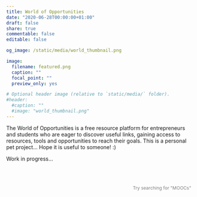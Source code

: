 ```yaml
---
title: World of Opportunities
date: "2020-06-28T00:00:00+01:00"
draft: false
share: true
commentable: false
editable: false

og_image: /static/media/world_thumbnail.png

image:
  filename: featured.png
  caption: ""
  focal_point: ""
  preview_only: yes

# Optional header image (relative to `static/media/` folder).
#header:
  #caption: ""
  #image: "world_thumbnail.png"
---
```

The World of Opportunities is a free resource platform for entrepreneurs and students who are eager to discover useful links, gaining access to resources, tools and opportunities to reach their goals. This is a personal pet project... Hope it is useful to someone! :)

Work in progress...

<!-- STYLESHEET CSS -->
<style>
  .article-container {
    max-width: 900px !important;
    padding: 0 20px;
    margin: 0 auto;
  }

  .filter .google-visualization-controls-categoryfilter-selected li {
    background-color: rgb(1, 0, 113);
    border: 1px solid rgb(1, 0, 113);
    color: #FFFFFF;
    padding: 1px;
    padding-right: 7px;
    padding-left: 7px;
    padding-top: 7px;
    padding-bottom: 7px;
    margin-right: 5px;
    margin-bottom:5px;
    font-size: 10px;
  }

  .filter .goog-link-button {
    cursor: pointer;
    float: right;
    margin-left: 4px;
  }

  .filter2 .google-visualization-controls-categoryfilter-selected li {
    background-color: rgb(1, 0, 113, 0.8);
    border: 1px solid rgb(1, 0, 113, 0.5);
    color: #FFFFFF;
    padding: 1px;
    padding-right: 7px;
    padding-left: 7px;
    padding-top: 7px;
    padding-bottom: 7px;
    margin-right: 5px;
    margin-bottom:5px;
    font-size: 10px;
  }

  .filter2 .goog-link-button {
    cursor: pointer;
    float: right;
    margin-left: 4px;
  }

  .goog-menu-vertical {
    max-height: 100vh;
    overflow-y: auto;
    overflow: scroll;
  }

  th {
    padding-top: 12px;
    padding-bottom: 12px;
    border-color: rgb(151, 150, 168) !important;
    color: #FFFFFF;
  }

  .headerRow {
    background-color: rgb(1, 0, 113);
    font-family: 'Roboto', sans-serif;
    font-weight: bold;
    font-size: 18px;
    color: #FFFFFF;
  }

  .hoverTableRow {
    background-color: #ADC6F8 !important;
  }

  .tableCell {
    font-family: 'Roboto', sans-serif;
    font-size: 14px;
    padding-top: 10px;
    padding-right: 10px;
    padding-bottom: 10px;
    padding-left: 10px;
    margin-top: 10px;
    margin-bottom: 10px;
    margin-right: 10px;
    margin-left: 10px;
    height: 20px !important;
    color: white !important;
  }

  .table_style {
    border-collapse: collapse;
    table-layout: fixed;
  }

  .table_style tbody{
    overflow: auto;
    height: 20px;
  }

  .table_style td:nth-child(1) {
    font-weight: bold;
  }

  .table_style td:nth-child(3) {
    text-align: center;
  }

  .table_style td:nth-child(3) a {
    text-decoration: none;
  }

  .table_style td:nth-child(3) a:hover {
    text-decoration: none;
    color: rgb(1, 0, 113);
    font-weight: bold;
    cursor: pointer;
  }

  .table_style td:nth-child(3) a:visited {
    color: rgb(250, 157, 27);
  }
</style>

<!-- Chart here -->
  <div id="dashboard" style="width: 100%; margin-top:40px; margin-bottom:40px;">
    <div class="row">
      <div>
        <div id="category_div" style="font-size: 15px; float:left; height:60px; margin:15px; margin-bottom:40px;"></div>
      </div>
      <div>
        <div id="category_2_div" style="font-size: 15px; float:left; height:60px; margin:15px; margin-left:80px;"></div>
      </div>
      <div>
        <div style="position:relative; float:right; height:40px; margin:10px; margin-left:80px">
          <p style="font-size:12px; color: #808080; margin-bottom: 5px;">Try searching for "MOOCs"</p>
          <div id="string_div"></div>
        </div>
      </div>
    </div>
    <div style="width:100%; margin-top:40px; overflow-x:auto;">
      <table id="chart_div" class="table_style"></table>
    </div>
  </div>
  
